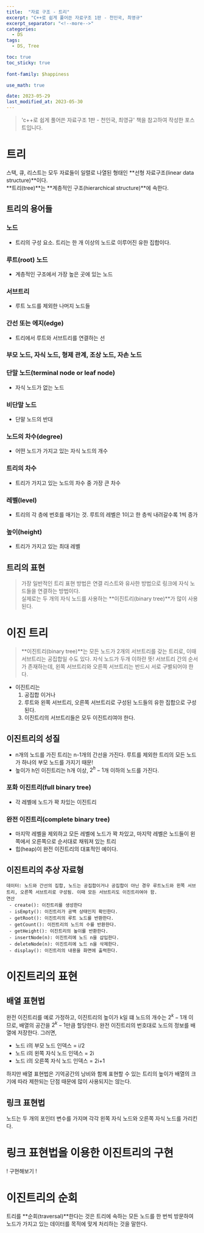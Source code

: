 ```yaml
---
title:  "자료 구조 - 트리"
excerpt: "C++로 쉽게 풀어쓴 자료구조 1판 - 천인국, 최영규"
excerpt_separator: "<!--more-->"
categories:
  - DS
tags:
  - DS, Tree

toc: true
toc_sticky: true
 
font-family: $happiness

use_math: true

date: 2023-05-29
last_modified_at: 2023-05-30
---
```

> 'c++로 쉽게 풀어쓴 자료구조 1판 - 천인국, 최영규' 책을 참고하여 작성한 포스트입니다.

# 트리

스택, 큐, 리스트는 모두 자료들이 일렬로 나열된 형태인 **선형 자료구조(linear data structure)**이다.  
**트리(tree)**는 **계층적인 구조(hierarchical structure)**에 속한다.
## 트리의 용어들
### 노드
* 트리의 구성 요소. 트리는 한 개 이상의 노드로 이루어진 유한 집합이다.
### 루트(root) 노드
* 계층적인 구조에서 가장 높은 곳에 있는 노드
### 서브트리
* 루트 노드를 제외한 나머지 노드들
### 간선 또는 에지(edge)
* 트리에서 루트와 서브트리를 연결하는 선
### 부모 노드, 자식 노드, 형제 관계, 조상 노드, 자손 노드
### 단말 노드(terminal node or leaf node)
* 자식 노드가 없는 노드
### 비단말 노드
* 단말 노드의 반대
### 노드의 차수(degree)
* 어떤 노드가 가지고 있는 자식 노드의 개수
### 트리의 차수
* 트리가 가지고 있는 노드의 차수 중 가장 큰 차수
### 레벨(level)
* 트리의 각 층에 번호를 매기는 것. 루트의 레벨은 1이고 한 층씩 내려갈수록 1씩 증가
### 높이(height)
* 트리가 가지고 있는 최대 레벨

## 트리의 표현

> 가장 일반적인 트리 표현 방법은 연결 리스트와 유사한 방법으로 링크에 자식 노드들을 연결하는 방법이다.  
> 실제로는 두 개의 자식 노드를 사용하는 **이진트리(binary tree)**가 많이 사용된다.

# 이진 트리
> **이진트리(binary tree)**는 모든 노드가 2개의 서브트리를 갖는 트리로, 이때 서브트리는 공집합일 수도 있다.
> 자식 노드가 두개 이하란 뜻!
> 서브트리 간의 순서가 존재하는데, 왼쪽 서브트리와 오른쪽 서브트리는 반드시 서로 구별되어야 한다.

* 이진트리는 
  1. 공집합 이거나
  2. 루트와 왼쪽 서브트리, 오른쪽 서브트리로 구성된 노드들의 유한 집합으로 구성된다.
  3. 이진트리의 서브트리들은 모두 이진트리여야 한다.

## 이진트리의 성질
* n개의 노드를 가진 트리는 n-1개의 간선을 가진다. 루트를 제외한 트리의 모든 노드가 하나의 부모 노드를 가지기 때문!
* 높이가 h인 이진트리는 h개 이상, $2^h - 1$개 이하의 노드를 가진다.
### 포화 이진트리(full binary tree) 
* 각 레벨에 노드가 꽉 차있는 이진트리
### 완전 이진트리(complete binary tree)
* 마지막 레벨을 제외하고 모든 레벨에 노드가 꽉 차있고, 마지막 레벨은 노드들이 왼쪽에서 오른쪽으로 순서대로 채워져 있는 트리
* 힙(heap)이 완전 이진트리의 대표적인 예이다.

## 이진트리의 추상 자료형

```
데이터: 노드와 간선의 집합, 노드는 공집합이거나 공집합이 아닌 경우 루트노드와 왼쪽 서브트리, 오른쪽 서브트리로 구성됨. 이때 모든 서브트리도 이진트리여야 함.
연산
 - create(): 이진트리를 생성한다
 - isEmpty(): 이진트리가 공백 상태인지 확인한다. 
 - getRoot(): 이진트리의 루트 노드를 반환한다.
 - getCount(): 이진트리의 노드의 수를 반환한다.
 - getHeight(): 이진트리의 높이를 반환한다.
 - insertNode(n): 이진트리에 노드 n을 삽입한다.
 - deleteNode(n): 이진트리에 노드 n을 삭제한다.
 - display(): 이진트리의 내용을 화면에 출력한다.
```

# 이진트리의 표현
## 배열 표현법
완전 이진트리를 예로 가정하고, 이진트리의 높이가 k일 떄 노드의 개수는 $2^k-1$개 이므로, 배열의 공간을 $2^k-1$만큼 할당한다. 완전 이진트리의 번호대로 노드의 정보를 배열에 저장한다. 그러면,
* 노드 i의 부모 노드 인덱스 = i/2
* 노드 i의 왼쪽 자식 노드 인덱스 = 2i
* 노드 i의 오른쪽 자식 노드 인덱스 = 2i+1

하지만 배열 표현법은 기억공간의 낭비와 함께 표현할 수 있는 트리의 높이가 배열의 크기에 따라 제한되는 단점 때문에 많이 사용되지는 않는다.

## 링크 표현법
노드는 두 개의 포인터 변수를 가지며 각각 왼쪽 자식 노드와 오른쪽 자식 노드를 가리킨다.

# 링크 표현법을 이용한 이진트리의 구현
! 구현해보기 !


# 이진트리의 순회
트리를 **순회(traversal)**한다는 것은 트리에 속하는 모든 노드를 한 번씩 방문하여 노드가 가지고 있는 데이터를 목적에 맞게 처리하는 것을 말한다.

